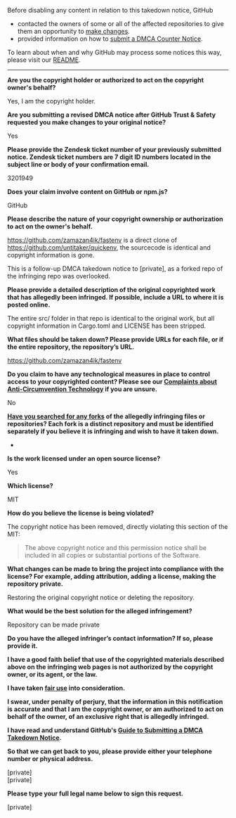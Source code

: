 Before disabling any content in relation to this takedown notice, GitHub
- contacted the owners of some or all of the affected repositories to give them an opportunity to [make changes](https://docs.github.com/en/github/site-policy/dmca-takedown-policy#a-how-does-this-actually-work).
- provided information on how to [submit a DMCA Counter Notice](https://docs.github.com/en/articles/guide-to-submitting-a-dmca-counter-notice).

To learn about when and why GitHub may process some notices this way, please visit our [README](https://github.com/github/dmca/blob/master/README.md#anatomy-of-a-takedown-notice).

---

**Are you the copyright holder or authorized to act on the copyright owner's behalf?**

Yes, I am the copyright holder.

**Are you submitting a revised DMCA notice after GitHub Trust & Safety requested you make changes to your original notice?**

Yes

**Please provide the Zendesk ticket number of your previously submitted notice. Zendesk ticket numbers are 7 digit ID numbers located in the subject line or body of your confirmation email.**

3201949

**Does your claim involve content on GitHub or npm.js?**

GitHub

**Please describe the nature of your copyright ownership or authorization to act on the owner's behalf.**

https://github.com/zamazan4ik/fastenv is a direct clone of https://github.com/untitaker/quickenv, the sourcecode is identical and copyright information is gone.

This is a follow-up DMCA takedown notice to [private], as a forked repo of the infringing repo was overlooked.

**Please provide a detailed description of the original copyrighted work that has allegedly been infringed. If possible, include a URL to where it is posted online.**

The entire src/ folder in that repo is identical to the original work, but all copyright information in Cargo.toml and LICENSE has been stripped.

**What files should be taken down? Please provide URLs for each file, or if the entire repository, the repository’s URL.**

https://github.com/zamazan4ik/fastenv

**Do you claim to have any technological measures in place to control access to your copyrighted content? Please see our <a href="https://docs.github.com/articles/guide-to-submitting-a-dmca-takedown-notice#complaints-about-anti-circumvention-technology">Complaints about Anti-Circumvention Technology</a> if you are unsure.**

No

**<a href="https://docs.github.com/articles/dmca-takedown-policy#b-what-about-forks-or-whats-a-fork">Have you searched for any forks</a> of the allegedly infringing files or repositories? Each fork is a distinct repository and must be identified separately if you believe it is infringing and wish to have it taken down.**

-

**Is the work licensed under an open source license?**

Yes

**Which license?**

MIT

**How do you believe the license is being violated?**

The copyright notice has been removed, directly violating this section of the MIT:

> The above copyright notice and this permission notice shall be included in all
copies or substantial portions of the Software.

**What changes can be made to bring the project into compliance with the license? For example, adding attribution, adding a license, making the repository private.**

Restoring the original copyright notice or deleting the repository.

**What would be the best solution for the alleged infringement?**

Repository can be made private

**Do you have the alleged infringer’s contact information? If so, please provide it.**

**I have a good faith belief that use of the copyrighted materials described above on the infringing web pages is not authorized by the copyright owner, or its agent, or the law.**

**I have taken <a href="https://www.lumendatabase.org/topics/22">fair use</a> into consideration.**

**I swear, under penalty of perjury, that the information in this notification is accurate and that I am the copyright owner, or am authorized to act on behalf of the owner, of an exclusive right that is allegedly infringed.**

**I have read and understand GitHub's <a href="https://docs.github.com/articles/guide-to-submitting-a-dmca-takedown-notice/">Guide to Submitting a DMCA Takedown Notice</a>.**

**So that we can get back to you, please provide either your telephone number or physical address.**

[private]  
[private]  

**Please type your full legal name below to sign this request.**

[private]  
